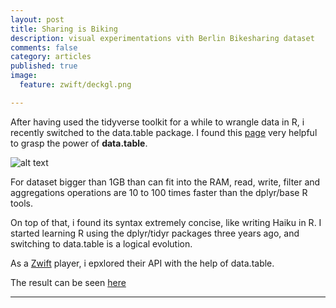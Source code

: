 ```yaml
---
layout: post
title: Sharing is Biking
description: visual experimentations vith Berlin Bikesharing dataset
comments: false
category: articles
published: true
image:
  feature: zwift/deckgl.png

---
```


After having used the tidyverse toolkit for a while to wrangle data in R, i recently switched to the data.table package. I found this [page](http://franknarf1.github.io/r-tutorial/_book/tables.html#tables) very helpful to grasp the power of **data.table**.

![alt text](/images/zwift/logo.png "The data.table logo : an Aha moment once i understood it deepest meaning...")


For dataset bigger than 1GB than can fit into the RAM, read, write, filter and aggregations operations are 10 to 100 times faster than the dplyr/base R tools.

On top of that, i found its syntax extremely concise, like writing Haiku in R.
I started learning R using the dplyr/tidyr packages three years ago, and switching to data.table is a logical evolution.

As a [Zwift](https://zwift.com/) player, i epxlored their API with the help of data.table.

The result can be seen [here](https://zwiftclement.s3.amazonaws.com/EDA_zwift_profiles_short.html)



-----------



